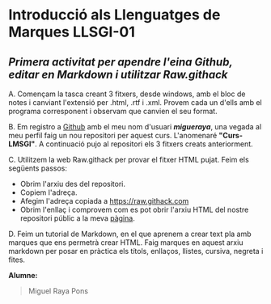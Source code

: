 # Introducció als Llenguatges de Marques LLSGI-01
## _Primera activitat per apendre l'eina Github, editar en Markdown i utilitzar Raw.githack_

A. Començam la tasca creant 3 fitxers, desde windows, amb el bloc de notes i canviant l'extensió per .html, .rtf i .xml. Provem cada un d'ells amb el programa corresponent i observam que canvien el seu format.

B. Em registro a [Github](http://www.github.com) amb el meu nom d'usuari **_migueraya_**, una vegada al meu perfil faig un nou repositori per aquest curs. L'anomenaré **"Curs-LMSGI"**. A continuació pujo al repositori els 3 fitxers creats anteriorment.

C. Utilitzem la web Raw.githack per provar el fitxer HTML pujat. Feim els següents passos:
* Obrim l'arxiu des del repositori.
* Copiem l'adreça.
* Afegim l'adreça copiada a https://raw.githack.com
* Obrim l'enllaç i comprovem com es pot obrir l'arxiu HTML del nostre repositori públic a la meva [pàgina](https://raw.githack.com/miguelraya/LLSGI-01/master/prova_miguel.html).

D. Feim un tutorial de Markdown, en el que aprenem a crear text pla amb marques que ens permetrà crear HTML. Faig marques en aquest arxiu markdown per posar en pràctica els títols, enllaços, llistes, cursiva, negreta i fites.

**Alumne:**
>Miguel Raya Pons
